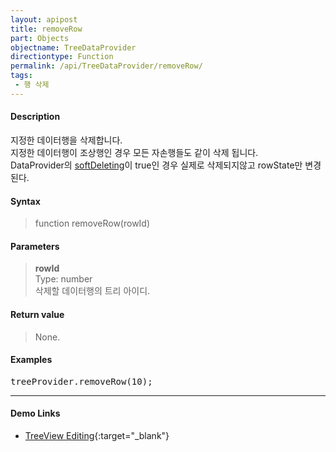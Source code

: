 ```yaml
---
layout: apipost
title: removeRow
part: Objects
objectname: TreeDataProvider
directiontype: Function
permalink: /api/TreeDataProvider/removeRow/
tags:
 - 행 삭제
---
```



#### Description

 지정한 데이터행을 삭제합니다.   
 지정한 데이터행이 조상행인 경우 모든 자손행들도 같이 삭제 됩니다.  
 DataProvider의 [softDeleting](/api/types/DataProviderOptions/)이 true인 경우 실제로 삭제되지않고 rowState만 변경된다.   

#### Syntax

> function removeRow(rowId)   

#### Parameters

> **rowId**   
> Type: number   
> 삭제할 데이터행의 트리 아이디.   

#### Return value

> None.   

#### Examples 

<pre class="prettyprint">
treeProvider.removeRow(10);
</pre>

---

#### Demo Links

* [TreeView Editing](http://demo.realgrid.com/Tree/TreeEditing){:target="_blank"}   